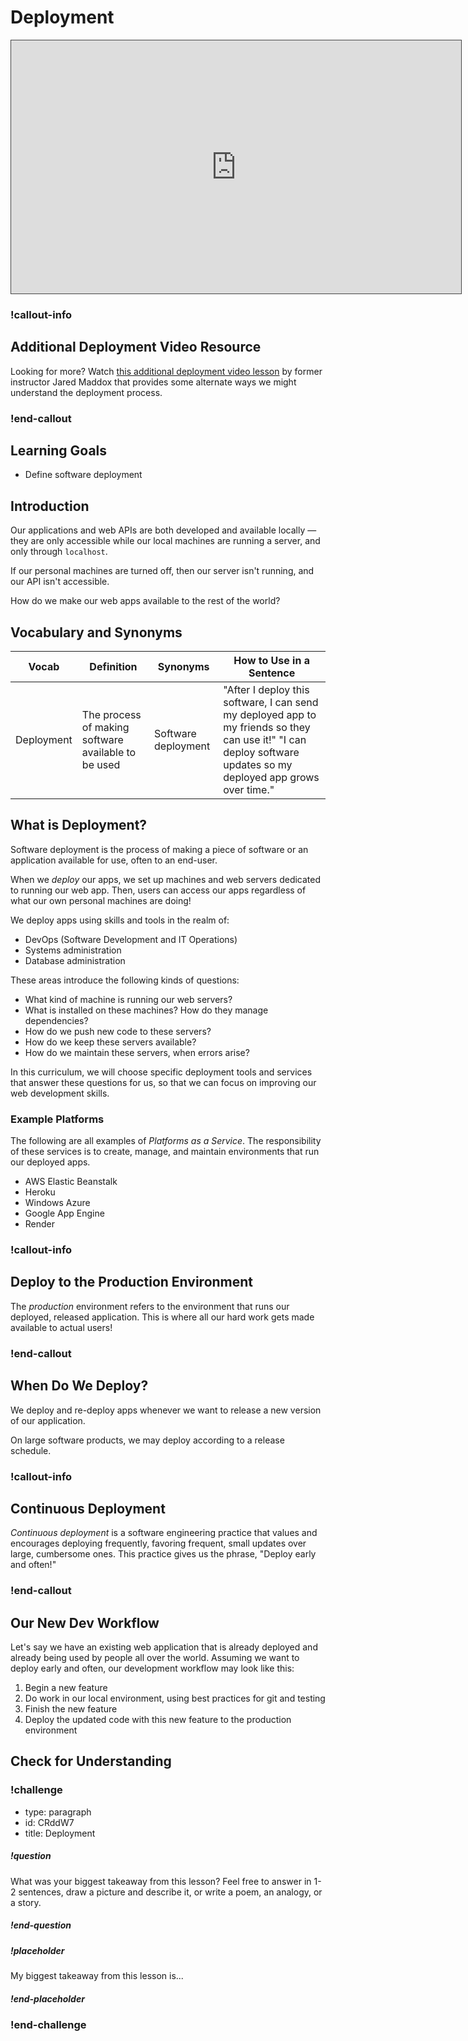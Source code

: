 # Deployment

<iframe src="https://adaacademy.hosted.panopto.com/Panopto/Pages/Embed.aspx?id=5e225d1d-c2cd-46f4-8592-aff7013ee6e5&autoplay=false&offerviewer=true&showtitle=true&showbrand=true&captions=true&interactivity=all" height="405" width="720" style="border: 1px solid #464646;" allowfullscreen allow="autoplay"></iframe>


<!-- available callout types: info, success, warning, danger, secondary, star  -->
### !callout-info

## Additional Deployment Video Resource

Looking for more? Watch [this additional deployment video lesson](https://adaacademy.hosted.panopto.com/Panopto/Pages/Viewer.aspx?id=3e9a3bf8-4dcb-4d16-b382-ad20016acbe5) by former instructor Jared Maddox that provides some alternate ways we might understand the deployment process.

### !end-callout

## Learning Goals

- Define software deployment

## Introduction

Our applications and web APIs are both developed and available locally — they are only accessible while our local machines are running a server, and only through `localhost`.

If our personal machines are turned off, then our server isn't running, and our API isn't accessible.

How do we make our web apps available to the rest of the world?

## Vocabulary and Synonyms

| Vocab      | Definition                                          | Synonyms            | How to Use in a Sentence                                                                                                                                         |
| ---------- | --------------------------------------------------- | ------------------- | ---------------------------------------------------------------------------------------------------------------------------------------------------------------- |
| Deployment | The process of making software available to be used | Software deployment | "After I deploy this software, I can send my deployed app to my friends so they can use it!" "I can deploy software updates so my deployed app grows over time." |

## What is Deployment?

Software deployment is the process of making a piece of software or an application available for use, often to an end-user.

When we _deploy_ our apps, we set up machines and web servers dedicated to running our web app. Then, users can access our apps regardless of what our own personal machines are doing!

We deploy apps using skills and tools in the realm of:

- DevOps (Software Development and IT Operations)
- Systems administration
- Database administration

These areas introduce the following kinds of questions:

- What kind of machine is running our web servers?
- What is installed on these machines? How do they manage dependencies?
- How do we push new code to these servers?
- How do we keep these servers available?
- How do we maintain these servers, when errors arise?

In this curriculum, we will choose specific deployment tools and services that answer these questions for us, so that we can focus on improving our web development skills.

### Example Platforms

The following are all examples of _Platforms as a Service_. The responsibility of these services is to create, manage, and maintain environments that run our deployed apps.

- AWS Elastic Beanstalk
- Heroku
- Windows Azure
- Google App Engine
- Render

### !callout-info

## Deploy to the Production Environment

<!-- Add explanation about development environment vs production environment -->

The _production_ environment refers to the environment that runs our deployed, released application. This is where all our hard work gets made available to actual users!

### !end-callout

## When Do We Deploy?

We deploy and re-deploy apps whenever we want to release a new version of our application.

On large software products, we may deploy according to a release schedule.

### !callout-info

## Continuous Deployment

_Continuous deployment_ is a software engineering practice that values and encourages deploying frequently, favoring frequent, small updates over large, cumbersome ones. This practice gives us the phrase, "Deploy early and often!"

### !end-callout

## Our New Dev Workflow

Let's say we have an existing web application that is already deployed and already being used by people all over the world. Assuming we want to deploy early and often, our development workflow may look like this:

1. Begin a new feature
1. Do work in our local environment, using best practices for git and testing
1. Finish the new feature
1. Deploy the updated code with this new feature to the production environment

## Check for Understanding

<!-- Question Takeaway -->
<!-- prettier-ignore-start -->
### !challenge
* type: paragraph
* id: CRddW7
* title: Deployment
##### !question

What was your biggest takeaway from this lesson? Feel free to answer in 1-2 sentences, draw a picture and describe it, or write a poem, an analogy, or a story.

##### !end-question
##### !placeholder

My biggest takeaway from this lesson is...

##### !end-placeholder
### !end-challenge
<!-- prettier-ignore-end -->
